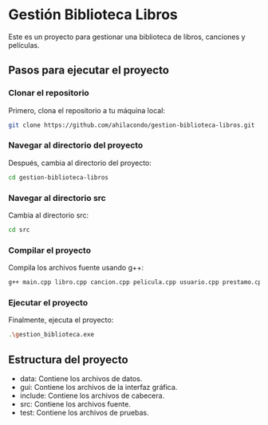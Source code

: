 # Gestión Biblioteca Libros

Este es un proyecto para gestionar una biblioteca de libros, canciones y películas.

## Pasos para ejecutar el proyecto

### Clonar el repositorio

Primero, clona el repositorio a tu máquina local:

```bash
git clone https://github.com/ahilacondo/gestion-biblioteca-libros.git
```

### Navegar al directorio del proyecto

Después, cambia al directorio del proyecto:

```bash
cd gestion-biblioteca-libros
```

### Navegar al directorio src

Cambia al directorio src:

```bash
cd src
```

### Compilar el proyecto

Compila los archivos fuente usando g++:

```bash
g++ main.cpp libro.cpp cancion.cpp pelicula.cpp usuario.cpp prestamo.cpp -o gestion_biblioteca
```

### Ejecutar el proyecto

Finalmente, ejecuta el proyecto:

```bash
.\gestion_biblioteca.exe
```

## Estructura del proyecto

- data: Contiene los archivos de datos.
- gui: Contiene los archivos de la interfaz gráfica.
- include: Contiene los archivos de cabecera.
- src: Contiene los archivos fuente.
- test: Contiene los archivos de pruebas.
